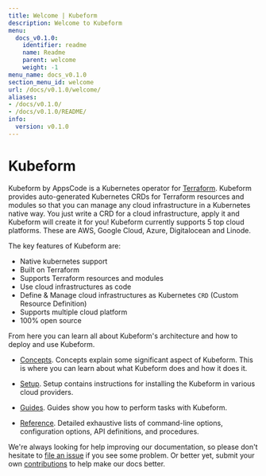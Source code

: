 ```yaml
---
title: Welcome | Kubeform
description: Welcome to Kubeform
menu:
  docs_v0.1.0:
    identifier: readme
    name: Readme
    parent: welcome
    weight: -1
menu_name: docs_v0.1.0
section_menu_id: welcome
url: /docs/v0.1.0/welcome/
aliases:
- /docs/v0.1.0/
- /docs/v0.1.0/README/
info:
  version: v0.1.0
---
```


# Kubeform

Kubeform by AppsCode is a Kubernetes operator for [Terraform](https://www.terraform.io/). Kubeform provides auto-generated Kubernetes CRDs for Terraform resources and modules so that you can manage any cloud infrastructure in a Kubernetes native way. You just write a CRD for a cloud infrastructure, apply it and Kubeform will create it for you! Kubeform currently supports 5 top cloud platforms. These are AWS, Google Cloud, Azure, Digitalocean and Linode.

The key features of Kubeform are:

- Native kubernetes support
- Built on Terraform
- Supports Terraform resources and modules
- Use cloud infrastructures as code
- Define & Manage cloud infrastructures as Kubernetes `CRD` (Custom Resource Definition)
- Supports multiple cloud platform
- 100% open source

From here you can learn all about Kubeform's architecture and how to deploy and use Kubeform.

- [Concepts](/docs/v0.1.0/concepts/). Concepts explain some significant aspect of Kubeform. This is where you can learn about what Kubeform does and how it does it.

- [Setup](/docs/v0.1.0/setup/). Setup contains instructions for installing
  the Kubeform in various cloud providers.

- [Guides](/docs/v0.1.0/guides). Guides show you how to perform tasks with Kubeform.

- [Reference](/docs/v0.1.0/reference/). Detailed exhaustive lists of
command-line options, configuration options, API definitions, and procedures.

We're always looking for help improving our documentation, so please don't hesitate to [file an issue](https://github.com/kubeform/project/issues/new) if you see some problem. Or better yet, submit your own [contributions](/docs/v0.1.0/CONTRIBUTING) to help make our docs better.
